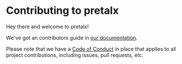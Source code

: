 Contributing to pretalx
=======================

Hey there and welcome to pretalx!

We've got an contributors guide in [our documentation](http://docs.pretalx.org/developer/index.html).

Please note that we have a [Code of Conduct](https://github.com/pretalx/pretalx/blob/master/CODE_OF_CONDUCT.md) in place
that applies to all project contributions, including issues, pull requests, etc.
